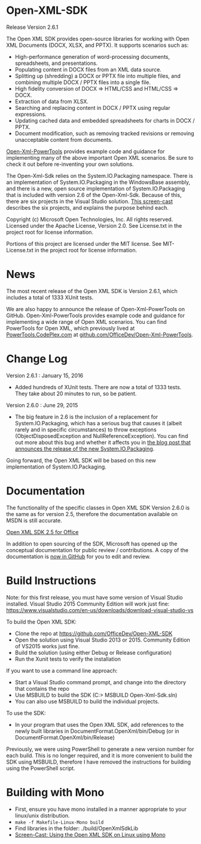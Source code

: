 Open-XML-SDK
============

Release Version 2.6.1

The Open XML SDK provides open-source libraries for working with Open XML
Documents (DOCX, XLSX, and PPTX).  It supports scenarios such as:
- High-performance generation of word-processing documents, spreadsheets, and presentations.
- Populating content in DOCX files from an XML data source.
- Splitting up (shredding) a DOCX or PPTX file into multiple files, and combining
  multiple DOCX / PPTX files into a single file.
- High fidelity conversion of DOCX => HTML/CSS and HTML/CSS => DOCX.
- Extraction of data from XLSX.
- Searching and replacing content in DOCX / PPTX using regular expressions.
- Updating cached data and embedded spreadsheets for charts in DOCX / PPTX.
- Document modification, such as removing tracked revisions or removing
  unacceptable content from documents.

[Open-Xml-PowerTools](https://github.com/OfficeDev/Open-Xml-PowerTools) provides example code and guidance for implementing many of the above important Open XML scenarios.  Be sure to check it out
before re-inventing your own solutions.

The Open-Xml-Sdk relies on the System.IO.Packaging namespace.  There is an implementation of System.IO.Packaging in the WindowsBase assembly,
and there is a new, open source implementation of System.IO.Packaging that is included with version 2.6 of the Open-Xml-Sdk.  Because of this, there
are six projects in the Visual Studio solution.  [This screen-cast](https://www.youtube.com/watch?v=B13IYHKhcc8) describes the six projects, and explains
the purpose behind each.

Copyright (c) Microsoft Open Technologies, Inc.  All rights reserved.
Licensed under the Apache License, Version 2.0.
See License.txt in the project root for license information.

Portions of this project are licensed under the MIT license.
See MIT-License.txt in the project root for license information.

News
====
The most recent release of the Open XML SDK is Version 2.6.1, which includes a total of 1333 XUnit tests.

We are also happy to announce the release of Open-Xml-PowerTools on GitHub.  Open-Xml-PowerTools provides
example code and guidance for implementing a wide range of Open XML scenarios.  You can find PowerTools
for Open XML, which previously lived at [PowerTools.CodePlex.com](http://powertools.codeplex.com) at
[github.com/OfficeDev/Open-Xml-PowerTools](https://github.com/OfficeDev/Open-Xml-PowerTools).

Change Log
==========

Version 2.6.1 : January 15, 2016
- Added hundreds of XUnit tests.  There are now a total of 1333 tests.  They take about 20 minutes to run, so be patient.

Version 2.6.0 : June 29, 2015
- The big feature in 2.6 is the inclusion of a replacement for System.IO.Packaging, which
has a serious bug that causes it (albeit rarely and in specific circumstances)
to throw exceptions (ObjectDisposedException and NullReferenceException).  You can
find out more about this bug and whether it affects you in [the blog post that announces the release of the new System.IO.Packaging](http://openxmldeveloper.org/blog/b/openxmldeveloper/archive/2015/06/29/announcing-the-release-of-a-new-system-io-packaging-implementation.aspx).

Going forward, the Open XML SDK will be based on this new implementation of System.IO.Packaging.

Documentation
=============

The functionality of the specific classes in Open XML SDK Version 2.6.0 is the same as for version 2.5, therefore
the documentation available on MSDN is still accurate.

[Open XML SDK 2.5 for Office](http://msdn.microsoft.com/en-us/library/office/bb448854.aspx)

In addition to open sourcing of the SDK, Microsoft has opened up the
conceptual documentation for public review / contributions.  A copy of
the documentation is [now in GitHub](https://github.com/OfficeDev/office-content) for you to edit and review.

Build Instructions
==================

Note: for this first release, you must have some version of Visual Studio
installed.  Visual Studio 2015 Community Edition will work just fine:
https://www.visualstudio.com/en-us/downloads/download-visual-studio-vs

To build the Open XML SDK:
- Clone the repo at https://github.com/OfficeDev/Open-XML-SDK
- Open the solution using Visual Studio 2013 or 2015.  Community Edition of VS2015 works just fine.
- Build the solution (using either Debug or Release configuration)
- Run the Xunit tests to verify the installation

If you want to use a command line approach:
- Start a Visual Studio command prompt, and change into the directory that contains the repo
- Use MSBUILD to build the SDK  (C:> MSBUILD Open-Xml-Sdk.sln)
- You can also use MSBUILD to build the individual projects.

To use the SDK:
- In your program that uses the Open XML SDK, add references to the newly built libraries in DocumentFormat.OpenXml/bin/Debug (or in DocumentFormat.OpenXml/bin/Release)

Previously, we were using PowerShell to generate a new version number for each build.  This is no longer required, and it is more convenient to build the SDK using MSBUILD, therefore I have removed the instructions for building using the PowerShell script.

Building with Mono
=================
- First, ensure you have mono installed in a manner appropriate to your linux/unix distribution.
- `make -f Makefile-Linux-Mono build`
- Find libraries in the folder: ./build/OpenXmlSdkLib
- [Screen-Cast: Using the Open XML SDK on Linux using Mono](http://openxmldeveloper.org/blog/b/openxmldeveloper/archive/2014/07/03/screen-cast-using-open-xml-sdk-on-linux-using-mono.aspx)
